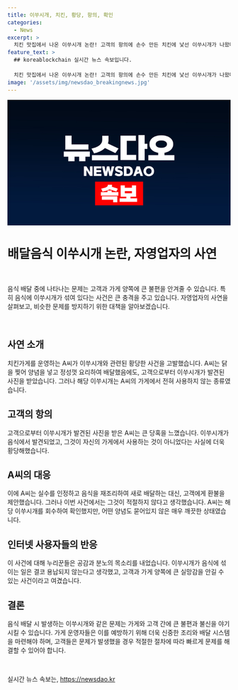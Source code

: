```yaml
---
title: 이쑤시개, 치킨, 황당, 항의, 확인
categories:
  - News
excerpt: >
  치킨 맛집에서 나온 이쑤시개 논란! 고객의 항의에 손수 만든 치킨에 낯선 이쑤시개가 나왔다고 주장한 사장. 고객이 보낸 사진을 확인해보니 가게에서 사용하지 않는 이쑤시개였다. CCTV 확인 결과도 음식 제조과정에 문제 없었지만, 논란은 계속됐다. SNS에서는 배달 거지 비난 속에서 음식에 대한 우려도 함께 나타났다. #치킨 #이쑤시개 #음식논란
feature_text: >
  ## koreablockchain 실시간 뉴스 속보입니다.

  치킨 맛집에서 나온 이쑤시개 논란! 고객의 항의에 손수 만든 치킨에 낯선 이쑤시개가 나왔다고 주장한 사장. 고객이 보낸 사진을 확인해보니 가게에서 사용하지 않는 이쑤시개였다. CCTV 확인 결과도 음식 제조과정에 문제 없었지만, 논란은 계속됐다. SNS에서는 배달 거지 비난 속에서 음식에 대한 우려도 함께 나타났다. #치킨 #이쑤시개 #음식논란
image: '/assets/img/newsdao_breakingnews.jpg'
---
```


<p><img src="/assets/img/newsdao_breakingnews.jpg" alt="koreablockchain 속보" /></p>

<h1>배달음식 이쑤시개 논란, 자영업자의 사연</h1>

<p data-ke-size="size16">&nbsp;</p>

<p>음식 배달 중에 나타나는 문제는 고객과 가게 양쪽에 큰 불편을 안겨줄 수 있습니다. 특히 음식에 이쑤시개가 섞여 있다는 사건은 큰 충격을 주고 있습니다. 자영업자의 사연을 살펴보고, 비슷한 문제를 방지하기 위한 대책을 알아보겠습니다.</p>

<p data-ke-size="size16">&nbsp;</p>

<h2 data-ke-size="size26">사연 소개</h2>

<p>치킨가게를 운영하는 A씨가 이쑤시개와 관련된 황당한 사건을 고발했습니다. A씨는 닭을 찢어 양념을 넣고 정성껏 요리하여 배달했음에도, 고객으로부터 이쑤시개가 발견된 사진을 받았습니다. 그러나 해당 이쑤시개는 A씨의 가게에서 전혀 사용하지 않는 종류였습니다.</p>

<h2 data-ke-size="size26">고객의 항의</h2>

<p>고객으로부터 이쑤시개가 발견된 사진을 받은 A씨는 큰 당혹을 느꼈습니다. 이쑤시개가 음식에서 발견되었고, 그것이 자신의 가게에서 사용하는 것이 아니었다는 사실에 더욱 황당해했습니다.</p>

<h2 data-ke-size="size26">A씨의 대응</h2>

<p>이에 A씨는 실수를 인정하고 음식을 재조리하여 새로 배달하는 대신, 고객에게 환불을 제안했습니다. 그러나 이번 사건에서는 그것이 적절하지 않다고 생각했습니다. A씨는 해당 이쑤시개를 회수하여 확인했지만, 어떤 양념도 묻어있지 않은 매우 깨끗한 상태였습니다.</p>

<h2 data-ke-size="size26">인터넷 사용자들의 반응</h2>

<p>이 사건에 대해 누리꾼들은 공감과 분노의 목소리를 내었습니다. 이쑤시개가 음식에 섞이는 일은 결코 용납되지 않는다고 생각했고, 고객과 가게 양쪽에 큰 실망감을 안길 수 있는 사건이라고 여겼습니다.</p>

<h2 data-ke-size="size26">결론</h2>

<p>음식 배달 시 발생하는 이쑤시개와 같은 문제는 가게와 고객 간에 큰 불편과 불신을 야기시킬 수 있습니다. 가게 운영자들은 이를 예방하기 위해 더욱 신중한 조리와 배달 시스템을 마련해야 하며, 고객들은 문제가 발생했을 경우 적절한 절차에 따라 빠르게 문제를 해결할 수 있어야 합니다.</p>

<p data-ke-size="size16">&nbsp;</p>
실시간 뉴스 속보는, <a href="https://newsdao.kr" rel="dofollow">https://newsdao.kr</a>


